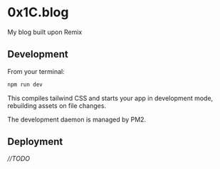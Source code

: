 # 0x1C.blog

My blog built upon Remix

## Development

From your terminal:

```sh
npm run dev
```

This compiles tailwind CSS and starts your app in development mode, rebuilding assets on file changes.

The development daemon is managed by PM2.

## Deployment

*//TODO*
